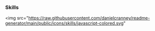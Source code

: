 ### Skills
<img src="https://raw.githubusercontent.com/danielcranney/readme-generator/main/public/icons/skills/javascript-colored.svg"

<!---
Jalal-Zein/Jalal-Zein is a ✨ special ✨ repository because its `README.md` (this file) appears on your GitHub profile.
You can click the Preview link to take a look at your changes.
--->
